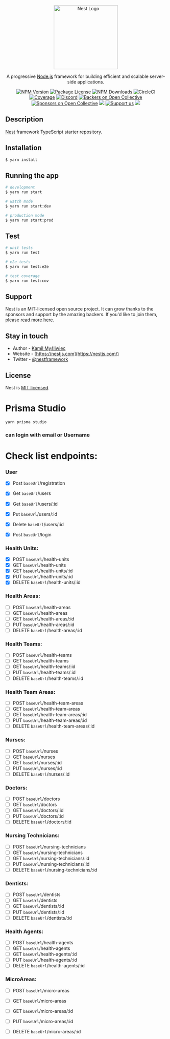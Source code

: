 <p align="center">
  <a href="http://nestjs.com/" target="blank"><img src="https://nestjs.com/img/logo-small.svg" width="200" alt="Nest Logo" /></a>
</p>

[circleci-image]: https://img.shields.io/circleci/build/github/nestjs/nest/master?token=abc123def456
[circleci-url]: https://circleci.com/gh/nestjs/nest


  <p align="center">A progressive <a href="http://nodejs.org" target="_blank">Node.js</a> framework for building efficient and scalable server-side applications.</p>
    <p align="center">
<a href="https://www.npmjs.com/~nestjscore" target="_blank"><img src="https://img.shields.io/npm/v/@nestjs/core.svg" alt="NPM Version" /></a>
<a href="https://www.npmjs.com/~nestjscore" target="_blank"><img src="https://img.shields.io/npm/l/@nestjs/core.svg" alt="Package License" /></a>
<a href="https://www.npmjs.com/~nestjscore" target="_blank"><img src="https://img.shields.io/npm/dm/@nestjs/common.svg" alt="NPM Downloads" /></a>
<a href="https://circleci.com/gh/nestjs/nest" target="_blank"><img src="https://img.shields.io/circleci/build/github/nestjs/nest/master" alt="CircleCI" /></a>
<a href="https://coveralls.io/github/nestjs/nest?branch=master" target="_blank"><img src="https://coveralls.io/repos/github/nestjs/nest/badge.svg?branch=master#9" alt="Coverage" /></a>
<a href="https://discord.gg/G7Qnnhy" target="_blank"><img src="https://img.shields.io/badge/discord-online-brightgreen.svg" alt="Discord"/></a>
<a href="https://opencollective.com/nest#backer" target="_blank"><img src="https://opencollective.com/nest/backers/badge.svg" alt="Backers on Open Collective" /></a>
<a href="https://opencollective.com/nest#sponsor" target="_blank"><img src="https://opencollective.com/nest/sponsors/badge.svg" alt="Sponsors on Open Collective" /></a>
  <a href="https://paypal.me/kamilmysliwiec" target="_blank"><img src="https://img.shields.io/badge/Donate-PayPal-ff3f59.svg"/></a>
    <a href="https://opencollective.com/nest#sponsor"  target="_blank"><img src="https://img.shields.io/badge/Support%20us-Open%20Collective-41B883.svg" alt="Support us"></a>
  <a href="https://twitter.com/nestframework" target="_blank"><img src="https://img.shields.io/twitter/follow/nestframework.svg?style=social&label=Follow"></a>
</p>
  <!--[![Backers on Open Collective](https://opencollective.com/nest/backers/badge.svg)](https://opencollective.com/nest#backer)
  [![Sponsors on Open Collective](https://opencollective.com/nest/sponsors/badge.svg)](https://opencollective.com/nest#sponsor)-->

## Description

[Nest](https://github.com/nestjs/nest) framework TypeScript starter repository.

## Installation

```bash
$ yarn install
```

## Running the app

```bash
# development
$ yarn run start

# watch mode
$ yarn run start:dev

# production mode
$ yarn run start:prod
```

## Test

```bash
# unit tests
$ yarn run test

# e2e tests
$ yarn run test:e2e

# test coverage
$ yarn run test:cov
```

## Support

Nest is an MIT-licensed open source project. It can grow thanks to the sponsors and support by the amazing backers. If you'd like to join them, please [read more here](https://docs.nestjs.com/support).

## Stay in touch

- Author - [Kamil Myśliwiec](https://kamilmysliwiec.com)
- Website - [https://nestjs.com](https://nestjs.com/)
- Twitter - [@nestframework](https://twitter.com/nestframework)

## License

Nest is [MIT licensed](LICENSE).


# Prisma Studio

```
yarn prisma studio
```

### can login with email or Username


# Check list endpoints:

### User

- [x] Post ```baseUrl```/registration
- [x] Get ```baseUrl```/users
- [x] Get ```baseUrl```/users/:id
- [x] Put ```baseUrl```/users/:id
- [x] Delete ```baseUrl```/users/:id
- [x] Post ```baseUrl```/login


### Health Units:

- [x] POST ```baseUrl```/health-units
- [x] GET ```baseUrl```/health-units
- [x] GET ```baseUrl```/health-units/:id
- [x] PUT ```baseUrl```/health-units/:id
- [x] DELETE ```baseUrl```/health-units/:id
  
### Health Areas:

- [ ] POST ```baseUrl```/health-areas
- [ ] GET ```baseUrl```/health-areas
- [ ] GET ```baseUrl```/health-areas/:id
- [ ] PUT ```baseUrl```/health-areas/:id
- [ ] DELETE ```baseUrl```/health-areas/:id
  
### Health Teams:

- [ ] POST ```baseUrl```/health-teams
- [ ] GET ```baseUrl```/health-teams
- [ ] GET ```baseUrl```/health-teams/:id
- [ ] PUT ```baseUrl```/health-teams/:id
- [ ] DELETE ```baseUrl```/health-teams/:id
  
### Health Team Areas:

- [ ] POST ```baseUrl```/health-team-areas
- [ ] GET ```baseUrl```/health-team-areas
- [ ] GET ```baseUrl```/health-team-areas/:id
- [ ] PUT ```baseUrl```/health-team-areas/:id
- [ ] DELETE ```baseUrl```/health-team-areas/:id
  
### Nurses:

- [ ] POST ```baseUrl```/nurses
- [ ] GET ```baseUrl```/nurses
- [ ] GET ```baseUrl```/nurses/:id
- [ ] PUT ```baseUrl```/nurses/:id
- [ ] DELETE ```baseUrl```/nurses/:id

### Doctors:

- [ ] POST ```baseUrl```/doctors
- [ ] GET ```baseUrl```/doctors
- [ ] GET ```baseUrl```/doctors/:id
- [ ] PUT ```baseUrl```/doctors/:id
- [ ] DELETE ```baseUrl```/doctors/:id
  
### Nursing Technicians:

- [ ] POST ```baseUrl```/nursing-technicians
- [ ] GET ```baseUrl```/nursing-technicians
- [ ] GET ```baseUrl```/nursing-technicians/:id
- [ ] PUT ```baseUrl```/nursing-technicians/:id
- [ ] DELETE ```baseUrl```/nursing-technicians/:id
  
### Dentists:

- [ ] POST ```baseUrl```/dentists
- [ ] GET ```baseUrl```/dentists
- [ ] GET ```baseUrl```/dentists/:id
- [ ] PUT ```baseUrl```/dentists/:id
- [ ] DELETE ```baseUrl```/dentists/:id
  
### Health Agents:

- [ ] POST ```baseUrl```/health-agents
- [ ] GET ```baseUrl```/health-agents
- [ ] GET ```baseUrl```/health-agents/:id
- [ ] PUT ```baseUrl```/health-agents/:id
- [ ] DELETE ```baseUrl```/health-agents/:id
  
### MicroAreas:

- [ ] POST ```baseUrl```/micro-areas
- [ ] GET ```baseUrl```/micro-areas
- [ ] GET ```baseUrl```/micro-areas/:id
- [ ] PUT ```baseUrl```/micro-areas/:id
- [ ] DELETE ```baseUrl```/micro-areas/:id
  
